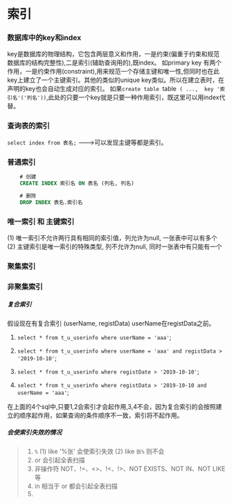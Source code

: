# 索引

### 数据库中的key和index
key是数据库的物理结构，它包含两层意义和作用，一是约束(偏重于约束和规范数据库的结构完整性),二是索引(辅助查询用的),既index。
如primary key 有两个作用，一是约束作用(constraint),用来规范一个存储主键和唯一性,但同时也在此key上建立了一个主键索引。其他的类似的unique key类似。所以在建立表时，在声明的key也会自动生成对应的索引。
如果`create table `table` ( ...,  key '索引名'('列名'))`,此处的只要一个key就是只要一种作用索引，既这里可以用index代替。


### 查询表的索引
`select index from 表名;` --->可以发现主键等都是索引。



### 普通索引
```sql
	# 创建 
	CREATE INDEX 索引名 ON 表名 (列名, 列名)

	# 删除
	DROP INDEX 表名.索引名
```

### 唯一索引 和 主键索引
(1) 唯一索引不允许两行具有相同的索引值，列允许为null, 一张表中可以有多个
(2) 主键索引是唯一索引的特殊类型, 列不允许为null, 同时一张表中有只能有一个


### 聚集索引




### 非聚集索引




##### 复合索引
假设现在有复合索引 (userName, registData) userName在registData之前。
1. `select * from t_u_userinfo where userName = 'aaa'`;

2. `select * from t_u_userinfo where userName = 'aaa' and registData > '2019-10-10'`;

3. `select * from t_u_userinfo where registDate > '2019-10-10'`;

4. `select * from t_u_userinfo where registData > '2019-10-10 and userName = 'aaa'`;

在上面的4个sql中,只要1,2会索引才会起作用,3,4不会，因为复合索引的会按照建立的顺序起作用，如果查询的条件顺序不一致，索引将不起作用。


##### 会使索引失效的情况
>1. `%` 
(1) like '%张'  会使索引失效     (2) like `张%` 则不会
>2. or 会引起全表扫描
>3. 非操作符  NOT、!=、<>、!<、!>、NOT EXISTS、NOT IN、NOT LIKE等
>4. in 相当于 or  都会引起全表扫描
>5. 
